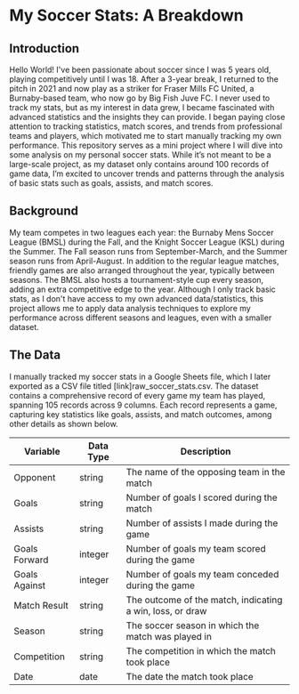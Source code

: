 # My Soccer Stats: A Breakdown

## Introduction
Hello World! I've been passionate about soccer since I was 5 years old, playing competitively until I was 18. After a 3-year break, I returned to the pitch in 2021 and now play as a striker for Fraser Mills FC United, a Burnaby-based team, who now go by Big Fish Juve FC. 
I never used to track my stats, but as my interest in data grew, I became fascinated with advanced statistics and the insights they can provide. I began paying close attention to tracking statistics, match scores, and trends from professional teams and players, which motivated me to start manually tracking my own performance. 
This repository serves as a mini project where I will dive into some analysis on my personal soccer stats. While it’s not meant to be a large-scale project, as my dataset only contains around 100 records of game data, I’m excited to uncover trends and patterns through the analysis of basic stats such as goals, assists, and match scores. 

## Background
My team competes in two leagues each year: the Burnaby Mens Soccer League (BMSL) during the Fall, and the Knight Soccer League (KSL) during the Summer. The Fall season runs from September-March, and the Summer season runs from April-August. In addition to the regular league matches, friendly games are also arranged throughout the year, typically between seasons. The BMSL also hosts a tournament-style cup every season, adding an extra competitive edge to the year. Although I only track basic stats, as I don't have access to my own advanced data/statistics, this project allows me to apply data analysis techniques to explore my performance across different seasons and leagues, even with a smaller dataset.

## The Data
I manually tracked my soccer stats in a Google Sheets file, which I later exported as a CSV file titled [link]raw_soccer_stats.csv. The dataset contains a comprehensive record of every game my team has played, spanning 105 records across 9 columns. Each record represents a game, capturing key statistics like goals, assists, and match outcomes, among other details as shown below.

| Variable   | Data Type | Description | 
|-------------|-------------|--------------|
| Opponent | string | The name of the opposing team in the match |
| Goals      | string| Number of goals I scored during the match  |
| Assists      | string      | Number of assists I made during the game | 
| Goals Forward      | integer      | Number of goals my team scored during the game |
| Goals Against      | integer      | Number of goals my team conceded during the game |
| Match Result      | string      | The outcome of the match, indicating a win, loss, or draw| 
| Season      | string      | The soccer season in which the match was played in|
| Competition      | string      | The competition in which the match took place |
| Date      | date      | The date the match took place |







